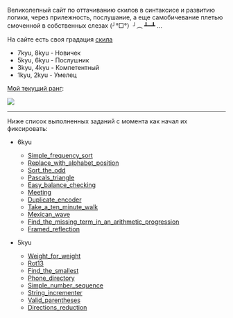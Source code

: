 Великолепный сайт по оттачиванию скилов в синтаксисе и развитию логики, через прилежность, послушание, а еще самобичевание плетью смоченной в собственных слезах (╯°□°）╯︵ ┻━┻ ...

На сайте есть своя градация [скила](https://www.codewars.com/about)

- 7kyu, 8kyu - Новичек
- 5kyu, 6kyu - Послушник
- 3kyu, 4kyu - Компетентный
- 1kyu, 2kyu - Умелец

[Мой текущий ранг](https://www.codewars.com/users/MrBeean):

![](https://www.codewars.com/users/MrBeean/badges/large)

---

Ниже список выполненных заданий с момента как начал их фиксировать:

- 6kyu

  - [Simple_frequency_sort](solutions/6kyu/Simple_frequency_sort)
  - [Replace_with_alphabet_position](solutions/6kyu/Replace_with_alphabet_position)
  - [Sort_the_odd](solutions/6kyu/Sort_the_odd)
  - [Pascals_triangle](solutions/6kyu/Pascals_triangle)
  - [Easy_balance_checking](solutions/6kyu/Easy_balance_checking)
  - [Meeting](solutions/6kyu/Meeting)
  - [Duplicate_encoder](solutions/6kyu/Duplicate_encoder)
  - [Take_a_ten_minute_walk](solutions/6kyu/Take_a_ten_minute_walk)
  - [Mexican_wave](solutions/6kyu/Mexican_wave)
  - [Find_the_missing_term_in_an_arithmetic_progression](solutions/6kyu/Find_the_missing_term_in_an_arithmetic_progression)
  - [Framed_reflection](solutions/6kyu/Framed_reflection)

- 5kyu
  - [Weight_for_weight](solutions/5kyu/Weight_for_weight)
  - [Rot13](solutions/5kyu/Rot13)
  - [Find_the_smallest](solutions/5kyu/Find_the_smallest)
  - [Phone_directory](solutions/5kyu/Phone_directory)
  - [Simple_number_sequence](solutions/5kyu/Simple_number_sequence)
  - [String_incrementer](solutions/5kyu/String_incrementer)
  - [Valid_parentheses](solutions/5kyu/Valid_parentheses)
  - [Directions_reduction](solutions/5kyu/Directions_reduction)
